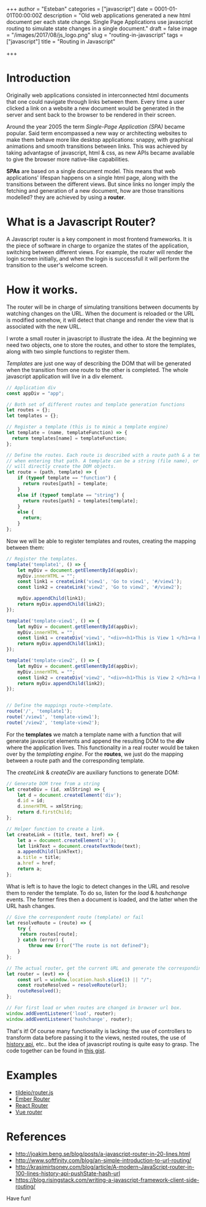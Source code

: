 +++
author = "Esteban"
categories = ["javascript"]
date = 0001-01-01T00:00:00Z
description = "Old web applications generated a new html document per each state change. Single Page Applications use javascript routing to simulate state changes in a single document."
draft = false
image = "/images/2017/08/js_logo.png"
slug = "routing-in-javascript"
tags = ["javascript"]
title = "Routing in Javascript"

+++


# Introduction

Originally web applications consisted in interconnected html documents that one could navigate through links between them. Every time a user clicked a link on a website a new  document would be generated in the server and sent back to the browser to be rendered in their screen.

Around the year 2005 the term *Single-Page Application (SPA)* became popular. Said term encompassed a new way or architecting websites to make them behave more like desktop applications: snappy, with graphical animations and smooth transitions between links.
This was achieved by taking advantagse of javascript, html & css, as new APIs became available to give the browser more native-like capabilities.

**SPAs** are based on a single document model. This means that web applications' lifespan happens on a single html page, along with the transitions between the different views. But since links no longer imply the fetching and generation of a new document, how are those transitions modelled? they are achieved by using a **router**.


# What is a Javascript Router?

A Javascript router is a key component in most frontend frameworks. It is the piece of software in charge to organize the states of the application, switching between different views. For example, the router will render the login screen initially, and when the login is successfull it will perform the transition to the user's welcome screen.


# How it works.

The router will be in charge of simulating transitions between documents by watching changes on the URL. When the document is reloaded or the URL is modified somehow, it will detect that change and render the view that is associated with the new URL.  

I wrote a small router in javascript to illustrate the idea. At the beginning we need two objects, one to store the routes, and other to store the templates, along with two simple functions to register them.

*Templates* are just one way of describing the DOM that will be generated when the transition from one route to the other is completed. The whole javascript application will live in a div element.

```javascript
// Application div
const appDiv = "app";

// Both set of different routes and template generation functions
let routes = {};
let templates = {};

// Register a template (this is to mimic a template engine)
let template = (name, templateFunction) => {
  return templates[name] = templateFunction;
};

// Define the routes. Each route is described with a route path & a template to render
// when entering that path. A template can be a string (file name), or a function that
// will directly create the DOM objects.
let route = (path, template) => {
    if (typeof template == "function") {
      return routes[path] = template;
    }
    else if (typeof template == "string") {
      return routes[path] = templates[template];
    }
    else {
      return;
    }
};
```

Now we will be able to register templates and routes, creating the mapping between them:

```javascript
// Register the templates.
template('template1', () => {
    let myDiv = document.getElementById(appDiv);
    myDiv.innerHTML = "";
    const link1 = createLink('view1', 'Go to view1', '#/view1');
    const link2 = createLink('view2', 'Go to view2', '#/view2');

    myDiv.appendChild(link1);
    return myDiv.appendChild(link2);
});

template('template-view1', () => {
    let myDiv = document.getElementById(appDiv);
    myDiv.innerHTML = "";
    const link1 = createDiv('view1', "<div><h1>This is View 1 </h1><a href='#/'>Go Back to Index</a></div>");
    return myDiv.appendChild(link1);
});

template('template-view2', () => {
    let myDiv = document.getElementById(appDiv);
    myDiv.innerHTML = "";
    const link2 = createDiv('view2', "<div><h1>This is View 2 </h1><a href='#/'>Go Back to Index</a></div>");
    return myDiv.appendChild(link2);
});


// Define the mappings route->template.
route('/', 'template1');
route('/view1', 'template-view1');
route('/view2', 'template-view2');
```

For the **templates** we match a template name with a function that will generate javascript elements and append the resulting DOM to the **div** where the application lives. This functionality in a real router would be taken over by the *templating engine*. For the **routes**, we just do the mapping between a route path and the corresponding template.

The *createLink* & *createDiv* are auxiliary functions to generate DOM:

```javascript
// Generate DOM tree from a string
let createDiv = (id, xmlString) => {
    let d = document.createElement('div');
    d.id = id;
    d.innerHTML = xmlString;
    return d.firstChild;
};

// Helper function to create a link.
let createLink = (title, text, href) => {
    let a = document.createElement('a');
    let linkText = document.createTextNode(text);
    a.appendChild(linkText);
    a.title = title;
    a.href = href;
    return a;
};
```

What is left is to have the logic to detect changes in the URL and resolve them to render the template. To do so, listen for the *load* & *hashchange* events. The former fires then a document is loaded, and the latter when the URL hash changes.

```javascript
// Give the correspondent route (template) or fail
let resolveRoute = (route) => {
    try {
     return routes[route];
    } catch (error) {
        throw new Error("The route is not defined");
    }
};

// The actual router, get the current URL and generate the corresponding template
let router = (evt) => {
    const url = window.location.hash.slice(1) || "/";
    const routeResolved = resolveRoute(url);
    routeResolved();
};

// For first load or when routes are changed in browser url box.
window.addEventListener('load', router);
window.addEventListener('hashchange', router);
```

That's it! Of course many functionality is lacking: the use of controllers to transform data before passing it to the views, nested routes, the use of [history api](https://developer.mozilla.org/en-US/docs/Web/API/History_API), etc.. but the idea of javascript routing is quite easy to grasp. The code together can be found in [this gist](https://gist.github.com/fr0gs/133127ce31d73e7010ef19db874c319b).


# Examples

  * [tildeio/router.js](https://github.com/tildeio/router.js/)
  * [Ember Router](https://guides.emberjs.com/v2.14.0/routing/)
  * [React Router](https://github.com/ReactTraining/react-router)
  * [Vue router](https://github.com/vuejs/vue-router)

# References

  * http://joakim.beng.se/blog/posts/a-javascript-router-in-20-lines.html
  * http://www.softfinity.com/blog/an-simple-introduction-to-url-routing/
  * http://krasimirtsonev.com/blog/article/A-modern-JavaScript-router-in-100-lines-history-api-pushState-hash-url
  * https://blog.risingstack.com/writing-a-javascript-framework-client-side-routing/


Have fun!

